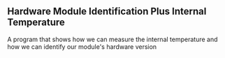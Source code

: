 Hardware Module Identification Plus Internal Temperature
-----------------

A program that shows how we can measure the internal temperature and how we can identify our module's hardware version

